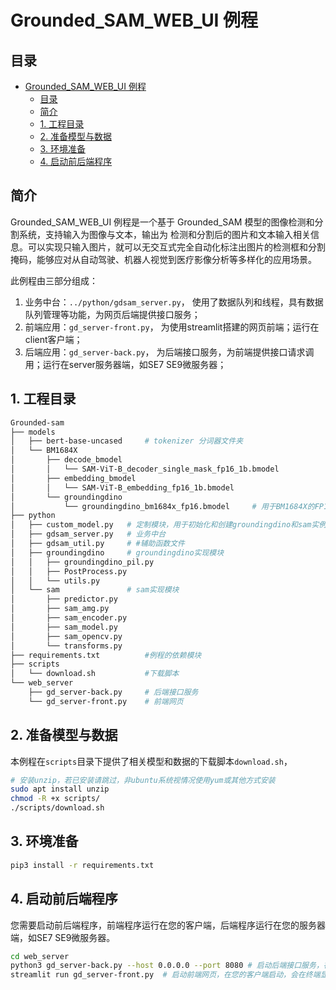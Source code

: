 # Grounded_SAM_WEB_UI 例程

## 目录

- [Grounded_SAM\_WEB\_UI 例程](#Grounded_SAM_web_ui-例程)
  - [目录](#目录)
  - [简介](#简介)
  - [1. 工程目录](#1-工程目录)
  - [2. 准备模型与数据](#2-准备模型与数据)
  - [3. 环境准备](#3-环境准备)
  - [4. 启动前后端程序](#4-启动前后端程序)


## 简介
Grounded_SAM_WEB_UI 例程是一个基于 Grounded_SAM 模型的图像检测和分割系统，支持输入为图像与文本，输出为 检测和分割后的图片和文本输入相关信息。可以实现只输入图片，就可以无交互式完全自动化标注出图片的检测框和分割掩码，能够应对从自动驾驶、机器人视觉到医疗影像分析等多样化的应用场景。

此例程由三部分组成：

1. 业务中台：`../python/gdsam_server.py`， 使用了数据队列和线程，具有数据队列管理等功能，为网页后端提供接口服务；
2. 前端应用：`gd_server-front.py`， 为使用streamlit搭建的网页前端；运行在client客户端；
3. 后端应用：`gd_server-back.py`， 为后端接口服务，为前端提供接口请求调用；运行在server服务器端，如SE7 SE9微服务器；

## 1. 工程目录

```bash
Grounded-sam
├── models
│   ├── bert-base-uncased     # tokenizer 分词器文件夹	
│   └── BM1684X
│       ├── decode_bmodel
│       │   └── SAM-ViT-B_decoder_single_mask_fp16_1b.bmodel      
│       ├── embedding_bmodel
│       │   └── SAM-ViT-B_embedding_fp16_1b.bmodel
│       └── groundingdino
│           └── groundingdino_bm1684x_fp16.bmodel     # 用于BM1684X的FP16 BModel，batch_size=1
├── python
│   ├── custom_model.py   # 定制模块，用于初始化和创建groundingdino和sam实例
│   ├── gdsam_server.py   # 业务中台
│   ├── gdsam_util.py     # #辅助函数文件
│   ├── groundingdino     # groundingdino实现模块
│   │   ├── groundingdino_pil.py
│   │   ├── PostProcess.py
│   │   └── utils.py
│   └── sam               # sam实现模块
│       ├── predictor.py
│       ├── sam_amg.py
│       ├── sam_encoder.py
│       ├── sam_model.py
│       ├── sam_opencv.py
│       └── transforms.py
├── requirements.txt          #例程的依赖模块
├── scripts
│   └── download.sh           #下载脚本
└── web_server
    ├── gd_server-back.py     # 后端接口服务
    └── gd_server-front.py    # 前端网页
```

## 2. 准备模型与数据
​本例程在`scripts`目录下提供了相关模型和数据的下载脚本`download.sh`，
```bash
# 安装unzip，若已安装请跳过，非ubuntu系统视情况使用yum或其他方式安装
sudo apt install unzip
chmod -R +x scripts/
./scripts/download.sh
```

## 3. 环境准备
```bash
pip3 install -r requirements.txt
```

## 4. 启动前后端程序

您需要启动前后端程序，前端程序运行在您的客户端，后端程序运行在您的服务器端，如SE7 SE9微服务器。

```bash
cd web_server
python3 gd_server-back.py --host 0.0.0.0 --port 8080 # 启动后端接口服务，在您的服务器端启动，如SE7 SE9微服务器，其中--host 0.0.0.0 --port 8080 用于指定后端服务器的地址和端口
streamlit run gd_server-front.py  # 启动前端网页，在您的客户端启动，会在终端显示前端网页的服务器地址和端口
```
